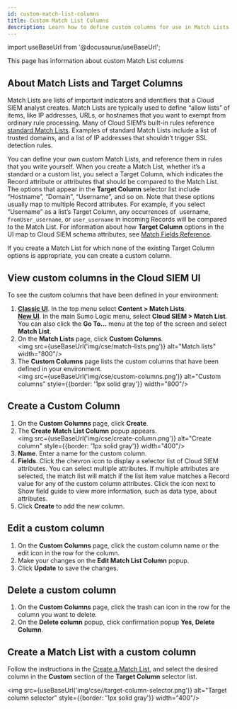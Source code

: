 ```yaml
---
id: custom-match-list-columns
title: Custom Match List Columns
description: Learn how to define custom columns for use in Match Lists.
---
```


import useBaseUrl from '@docusaurus/useBaseUrl';

This page has information about custom Match List columns 

## About Match Lists and Target Columns

Match Lists are lists of important indicators and identifiers that a Cloud SIEM analyst creates. Match Lists are typically used to define “allow lists” of items, like IP addresses, URLs, or hostnames that you want to exempt from ordinary rule processing. Many of Cloud SIEM’s built-in rules reference [standard Match Lists](/docs/cse/match-lists-suppressed-lists/standard-match-lists). Examples of standard Match Lists include a list of trusted domains, and a list of IP addresses that shouldn’t trigger SSL detection rules.  

You can define your own custom Match Lists, and reference them in rules that you write yourself. When you create a Match List, whether it’s a standard or a custom list, you select a Target Column, which indicates the Record attribute or attributes that should be compared to the Match List. The options that appear in the **Target Column** selector list include “Hostname”, “Domain”, “Username”, and so on. Note that these options usually map to multiple Record attributes. For example, if you select “Username” as a list’s Target Column, any occurrences of  username, `fromUser_username`, or `user_username` in incoming Records will be compared to the Match List. For information about how **Target Column** options in the UI map to Cloud SIEM schema attributes, see [Match Fields Reference](/docs/cse/match-lists-suppressed-lists/match-fields-reference).

If you create a Match List for which none of the existing Target Column options is appropriate, you can create a custom column. 

## View custom columns in the Cloud SIEM UI

To see the custom columns that have been defined in your environment:

1. [**Classic UI**](/docs/cse/introduction-to-cloud-siem/#classic-ui). In the top menu select **Content > Match Lists**. <br/>[**New UI**](/docs/cse/introduction-to-cloud-siem/#new-ui). In the main Sumo Logic menu, select **Cloud SIEM > Match List**. You can also click the **Go To...** menu at the top of the screen and select **Match List**. 
1. On the **Match Lists** page, click **Custom Columns**.<br/><img src={useBaseUrl('img/cse/match-lists.png')} alt="Match lists" width="800"/>
1. The **Custom Columns** page lists the custom columns that have been defined in your environment. <br/><img src={useBaseUrl('img/cse/custom-columns.png')} alt="Custom columns" style={{border: '1px solid gray'}} width="800"/>

## Create a Custom Column

1. On the **Custom Columns** page, click **Create**.
1. The **Create Match List Column** popup appears. <br/><img src={useBaseUrl('img/cse/create-column.png')} alt="Create column" style={{border: '1px solid gray'}} width="400"/>
1. **Name**. Enter a name for the custom column.
1. **Fields**. Click the chevron icon to display a selector list of Cloud SIEM attributes. You can select multiple attributes. If multiple attributes are selected, the match list will match if the list item value matches a Record value for any of the custom column attributes. Click the icon next to Show field guide to view more information, such as data type, about attributes. 
1. Click **Create** to add the new column.

## Edit a custom column

1. On the **Custom Columns** page, click the custom column name or the edit icon in the row for the column.
1. Make your changes on the **Edit Match List Column** popup.
1. Click **Update** to save the changes.

## Delete a custom column

1. On the **Custom Columns** page, click the trash can icon in the row for the column you want to delete.
1. On the **Delete column** popup, click confirmation popup **Yes, Delete Column**.

## Create a Match List with a custom column

Follow the instructions in the [Create a Match List](/docs/cse/match-lists-suppressed-lists/create-match-list), and select the desired column in the **Custom** section of the **Target Column** selector list.

<img src={useBaseUrl('img/cse//target-column-selector.png')} alt="Target column selector" style={{border: '1px solid gray'}} width="400"/>
